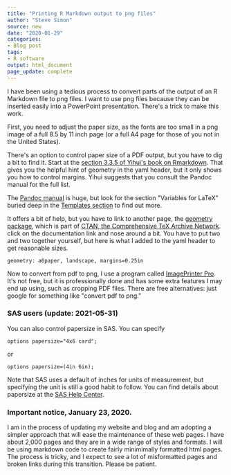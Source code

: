 ```yaml
---
title: "Printing R Markdown output to png files"
author: "Steve Simon"
source: new
date: "2020-01-29"
categories:
- Blog post
tags:
- R software
output: html_document
page_update: complete
---
```


I have been using a tedious process to convert parts of the output of an R Markdown file to png files. I want to use png files because they can be inserted easily into a PowerPoint presentation. There's a trick to make this work.

<!---More--->

First, you need to adjust the paper size, as the fonts are too small in a png image of a full 8.5 by 11 inch page (or a full A4 page for those of you not in the United States).

There's an option to control paper size of a PDF output, but you have to dig a bit to find it. Start at the [section 3.3.5 of Yihui's book on Rmarkdown](https://bookdown.org/yihui/rmarkdown/pdf-document.html#latex-options). That gives you the helpful hint of geometry in the yaml header, but it only shows you how to control margins. Yihui suggests that you consult the Pandoc manual for the full list. 

The [Pandoc manual](https://pandoc.org/MANUAL.html) is huge, but look for the section "Variables for LaTeX" buried deep in the [Templates section](https://pandoc.org/MANUAL.html#templates) to find out more. 

It offers a bit of help, but you have to link to another page, the [geometry package](https://ctan.org/pkg/geometry), which is part of [CTAN, the Comprehensive TeX Archive Network](https://ctan.org/). click on the documentation link and nose around a bit. You have to put two and two together yourself, but here is what I added to the yaml header to get reasonable sizes.

```
geometry: a6paper, landscape, margins=0.25in
```

Now to convert from pdf to png, I use a program called [ImagePrinter Pro](https://code-industry.net/imageprinterpro/). It's not free, but it is professionally done and has some extra features I may end up using, such as cropping PDF files. There are free alternatives: just google for something like "convert pdf to png."

### SAS users (update: 2021-05-31)

You can also control papersize in SAS. You can specify

```
options papersize="4x6 card";
```

or

```
options papersize=(4in 6in);
```

Note that SAS uses a default of inches for units of measurement, but specifying the unit is still a good habit to follow. You can find details about papersize at the [SAS Help Center][sas1].


### Important notice, January 23, 2020.

I am in the process of updating my website and blog and am adopting a simpler approach that will ease the maintenance of these web pages. I have about 2,000 pages and they are in a wide range of styles and formats. I will be using markdown code to create fairly minimimally formatted html pages. The process is tricky, and I expect to see a lot of misformatted pages and broken links during this transition. Please be patient.

[sas1]: https://documentation.sas.com/doc/en/pgmsascdc/9.4_3.5/lesysoptsref/n1ieb4hg6fijzon1slcsyiqu7972.htm
